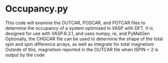 # Occupancy.py
This code will examine the OUTCAR, POSCAR, and POTCAR files to determine the occupancy of a system optimized in VASP with DFT.
It is designed for use with VASP.6.3.1, and uses numpy, re, and PyMatGen
Optionally, the CHGCAR file can be used to determine the shape of the total spin and spin difference arrays, as well as integrate for total magnetism
Outside of this, magnetism reported in the OUTCAR file when ISPIN = 2 is output by the code
